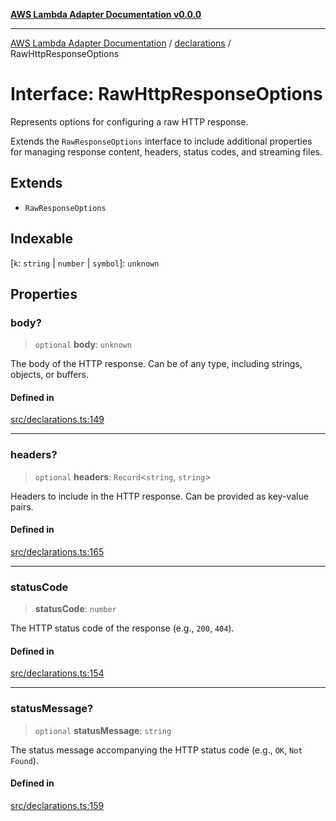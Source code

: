 [**AWS Lambda Adapter Documentation v0.0.0**](../../README.md)

***

[AWS Lambda Adapter Documentation](../../modules.md) / [declarations](../README.md) / RawHttpResponseOptions

# Interface: RawHttpResponseOptions

Represents options for configuring a raw HTTP response.

Extends the `RawResponseOptions` interface to include additional properties
for managing response content, headers, status codes, and streaming files.

## Extends

- `RawResponseOptions`

## Indexable

 \[`k`: `string` \| `number` \| `symbol`\]: `unknown`

## Properties

### body?

> `optional` **body**: `unknown`

The body of the HTTP response. Can be of any type, including strings, objects, or buffers.

#### Defined in

[src/declarations.ts:149](https://github.com/stonemjs/aws-lambda-adapter/blob/f00bc5adf35a7d817c9d8d34c42561c4c82e758d/src/declarations.ts#L149)

***

### headers?

> `optional` **headers**: `Record`\<`string`, `string`\>

Headers to include in the HTTP response.
Can be provided as key-value pairs.

#### Defined in

[src/declarations.ts:165](https://github.com/stonemjs/aws-lambda-adapter/blob/f00bc5adf35a7d817c9d8d34c42561c4c82e758d/src/declarations.ts#L165)

***

### statusCode

> **statusCode**: `number`

The HTTP status code of the response (e.g., `200`, `404`).

#### Defined in

[src/declarations.ts:154](https://github.com/stonemjs/aws-lambda-adapter/blob/f00bc5adf35a7d817c9d8d34c42561c4c82e758d/src/declarations.ts#L154)

***

### statusMessage?

> `optional` **statusMessage**: `string`

The status message accompanying the HTTP status code (e.g., `OK`, `Not Found`).

#### Defined in

[src/declarations.ts:159](https://github.com/stonemjs/aws-lambda-adapter/blob/f00bc5adf35a7d817c9d8d34c42561c4c82e758d/src/declarations.ts#L159)

